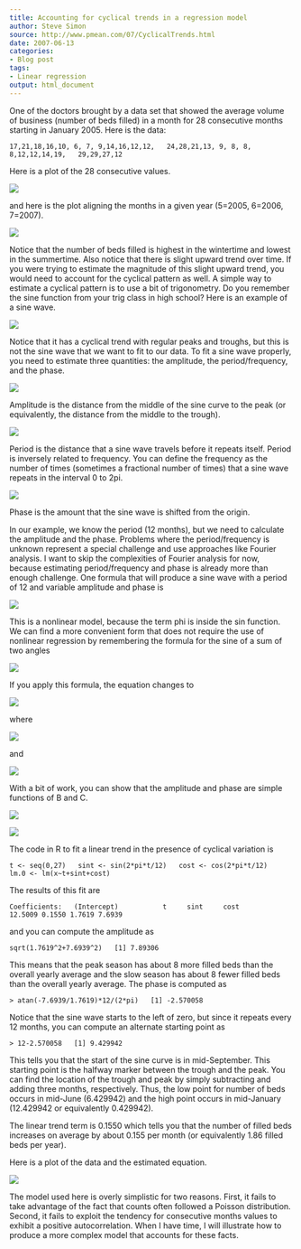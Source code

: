 ```yaml
---
title: Accounting for cyclical trends in a regression model
author: Steve Simon
source: http://www.pmean.com/07/CyclicalTrends.html
date: 2007-06-13
categories:
- Blog post
tags:
- Linear regression
output: html_document
---
```

One of the doctors brought by a data set that showed the average volume
of business (number of beds filled) in a month for 28 consecutive months
starting in January 2005. Here is the data:

`17,21,18,16,10, 6, 7, 9,14,16,12,12,   24,28,21,13, 9, 8, 8, 8,12,12,14,19,   29,29,27,12`

Here is a plot of the 28 consecutive values.

![](http://www.pmean.com/images/images/07/CyclicalTrends01.gif)

and here is the plot aligning the months in a given year (5=2005,
6=2006, 7=2007).

![](http://www.pmean.com/images/images/07/CyclicalTrends02.gif)

Notice that the number of beds filled is highest in the wintertime and
lowest in the summertime. Also notice that there is slight upward trend
over time. If you were trying to estimate the magnitude of this slight
upward trend, you would need to account for the cyclical pattern as
well. A simple way to estimate a cyclical pattern is to use a bit of
trigonometry. Do you remember the sine function from your trig class in
high school? Here is an example of a sine wave.

![](http://www.pmean.com/images/images/07/CyclicalTrends03.gif)

Notice that it has a cyclical trend with regular peaks and troughs, but
this is not the sine wave that we want to fit to our data. To fit a sine
wave properly, you need to estimate three quantities: the amplitude, the
period/frequency, and the phase.

![](http://www.pmean.com/images/images/07/CyclicalTrends04.gif)

Amplitude is the distance from the middle of the sine curve to the peak
(or equivalently, the distance from the middle to the trough).

![](http://www.pmean.com/images/images/07/CyclicalTrends05.gif)

Period is the distance that a sine wave travels before it repeats
itself. Period is inversely related to frequency. You can define the
frequency as the number of times (sometimes a fractional number of
times) that a sine wave repeats in the interval 0 to 2pi.

![](http://www.pmean.com/images/images/07/CyclicalTrends06.gif)

Phase is the amount that the sine wave is shifted from the origin.

In our example, we know the period (12 months), but we need to calculate
the amplitude and the phase. Problems where the period/frequency is
unknown represent a special challenge and use approaches like Fourier
analysis. I want to skip the complexities of Fourier analysis for now,
because estimating period/frequency and phase is already more than
enough challenge. One formula that will produce a sine wave with a
period of 12 and variable amplitude and phase is

![](http://www.pmean.com/images/images/07/CyclicalTrends07.gif)

This is a nonlinear model, because the term phi is inside the sin
function. We can find a more convenient form that does not require the
use of nonlinear regression by remembering the formula for the sine of a
sum of two angles

![](http://www.pmean.com/images/images/07/CyclicalTrends08.gif)

If you apply this formula, the equation changes to

![](http://www.pmean.com/images/images/07/CyclicalTrends09.gif)

where

![](http://www.pmean.com/images/images/07/CyclicalTrends10.gif)

and

![](http://www.pmean.com/images/images/07/CyclicalTrends11.gif)

With a bit of work, you can show that the amplitude and phase are simple
functions of B and C.

![](http://www.pmean.com/images/images/07/CyclicalTrends12.gif)

![](http://www.pmean.com/images/images/07/CyclicalTrends13.gif)

The code in R to fit a linear trend in the presence of cyclical
variation is

`t <- seq(0,27)   sint <- sin(2*pi*t/12)   cost <- cos(2*pi*t/12)   lm.0 <- lm(x~t+sint+cost)`

The results of this fit are

`Coefficients:   (Intercept)           t     sint     cost           12.5009 0.1550 1.7619 7.6939 `

and you can compute the amplitude as

`sqrt(1.7619^2+7.6939^2)   [1] 7.89306`

This means that the peak season has about 8 more filled beds than the
overall yearly average and the slow season has about 8 fewer filled beds
than the overall yearly average. The phase is computed as

`> atan(-7.6939/1.7619)*12/(2*pi)   [1] -2.570058`

Notice that the sine wave starts to the left of zero, but since it
repeats every 12 months, you can compute an alternate starting point as

`> 12-2.570058   [1] 9.429942`

This tells you that the start of the sine curve is in mid-September.
This starting point is the halfway marker between the trough and the
peak. You can find the location of the trough and peak by simply
subtracting and adding three months, respectively. Thus, the low point
for number of beds occurs in mid-June (6.429942) and the high point
occurs in mid-January (12.429942 or equivalently 0.429942).

The linear trend term is 0.1550 which tells you that the number of
filled beds increases on average by about 0.155 per month (or
equivalently 1.86 filled beds per year).

Here is a plot of the data and the estimated equation.

![](http://www.pmean.com/images/images/07/CyclicalTrends14.gif)

The model used here is overly simplistic for two reasons. First, it
fails to take advantage of the fact that counts often followed a Poisson
distribution. Second, it fails to exploit the tendency for consecutive
months values to exhibit a positive autocorrelation. When I have time, I
will illustrate how to produce a more complex model that accounts for
these facts.
